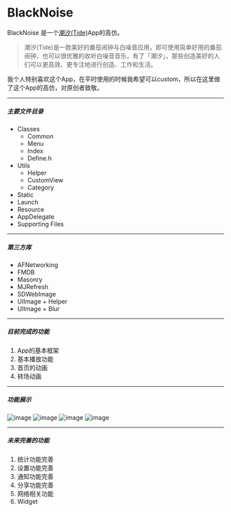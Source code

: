 # BlackNoise

BlackNoise 是一个[潮汐(Tide)](https://appsto.re/cn/Djzpab.i)App的高仿。

> 潮汐(Tide)是一款美好的番茄闹钟与白噪音应用，即可使用简单好用的番茄闹钟，也可以很优雅的收听白噪音音乐，有了「潮汐」，那些创造美好的人们可以更高效、更专注地进行创造、工作和生活。

我个人特别喜欢这个App，在平时使用的时候我希望可以custom，所以在这里做了这个App的高仿，对原创者致敬。

---

##### 主要文件目录

 - Classes
    -  Common
    -  Menu
    -  Index
    -  Define.h
 - Utils
    - Helper
    - CustomView
    - Category
 - Static
 - Launch
 - Resource
 - AppDelegate
 - Supporting Files


---

##### 第三方库

- AFNetworking
- FMDB
- Masonry
- MJRefresh
- SDWebImage
- UIImage + Helper
- UIImage + Blur



---
##### 目前完成的功能
1. App的基本框架
2. 基本播放功能
3. 首页的动画
2. 转场动画

---
##### 功能展示
![image](https://github.com/kingandyoga/BlackNoise/blob/master/BlackNoise/GIF/%E6%93%8D%E4%BD%9C.gif) 
![image](https://github.com/kingandyoga/BlackNoise/blob/master/BlackNoise/GIF/%E6%BB%91%E5%8A%A8.gif)
![image](https://github.com/kingandyoga/BlackNoise/blob/master/BlackNoise/GIF/%E8%BD%AC%E5%9C%BA.gif)
![image](https://github.com/kingandyoga/BlackNoise/blob/master/BlackNoise/GIF/%E9%80%89%E6%8B%A9%E5%99%A8.gif)

---
##### 未来完善的功能
1. 统计功能完善
2. 设置功能完善
3. 通知功能完善
4. 分享功能完善
5. 网络相关功能
6. Widget

